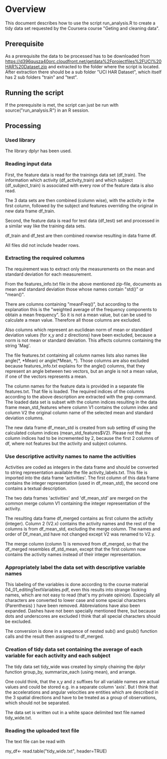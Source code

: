 

# Overview

This document describes how to use the script run_analysis.R to create a tidy data set requested by
the Coursera course "Geting and cleaning data".

## Prerequisite

As a prerequisite the data to be processed has to be downloaded from 
https://d396qusza40orc.cloudfront.net/getdata%2Fprojectfiles%2FUCI%20HAR%20Dataset.zip 
and extracted to the folder where the script is located.
After extraction there should be a sub folder "UCI HAR Dataset", which itself has 2 sub folders "train" and "test".

## Running the script

If the prerequisite is met, the script can just be run with source("run_analysis.R") in an R session.


## Processing

### Used library

The library dplyr has been used.

### Reading input data

First, the feature data is read for the trainings data set (df\_train). The information which activity (df\_activity\_train) and which subject (df\_subject\_train) is associated with every row of the feature data is also read.

The 3 data sets are then combined (column wise), with the activity in the first column, followed by the subject and features overriding the original in new data frame df\_train.

Second, the feature data is read for test data (df\_test) set and processed in a similar way like the training data sets.

df\_train and df\_test are then combined rowwise resulting in data frame df.

All files did not include header rows.

### Extracting the required columns

The requirement was to extract only the measurements on the mean and standard deviation for each measurement.

From the features_info.txt file in the above mentioned zip-file, documents as mean and standard deviation those whose names contain "std()" or "mean()". 

There are columns containing "meanFreq()", but according to the explanation this is the "weighted average of the frequency components to obtain a mean frequency". So it is not a mean value, but can be used to calculate a mean value. Therefore all those columns are excluded.

Also columns which represent an euclidean norm of mean or standdard deviation values (for x,y and z directions) have been excluded, because a norm is not mean or standard deviation. This affects columns containing the string 'Mag'.

The file features.txt containing all column names lists also names like angle(\*, \*Mean) or angle(\*Mean, \*). Those columns are also excluded because features_info.txt explains for the angle() columns, that they represent an angle between two vectors, but an angle is not a mean value, if one of the vectors represents a mean.

The column names for the feature data is provided in a separate file features.txt. That file is loaded. The required indices of the columns according to the above description are extracted with the grep command.
The loaded data set is subset with the column indices resulting in the data frame mean\_std\_features where column V1 contains the column index and column V2 the original column name of the selected mean and standard deviation columns.

The new data frame df\_mean\_std is created from sub setting df using the calculated column indices (mean\_std\_features$V2). Please not that the column indices had to be incremented by 2, because the first 2 columns of df, where not features but the activity and subject columns.

### Use descriptive activity names to name the activities

Activities are coded as integers in the data frame and should be converted to string representation available the file activity\_labels.txt. This file is imported into the data frame 'activities'. The first column of this data frame contains the integer representation (used in df\_mean\_std), the second one contains a textual description.

The two data frames 'activities' and 'df\_mean\_std' are merged on the common merge column V1 containing the integer representation of the activity.

The resulting data frame df\_merged contains as first column the activity (integer).  Column 2 (V2.x) contains the activity names and the rest of the columns is from df\_mean\_std, excluding the merge column. The names and order of 
Df\_mean\_std have not changed except V2 was renamed to V2.y.

The merge column (column 1) is removed from df\_merged, so that the df\_merged resembles df\_std_mean, except that the first column now contains the activity names instead of their integer representation.

### Appropriately label the data set with descriptive variable names

This labeling of the variables is done according to the course material 04\_01\_editingTextVariables.pdf, even this results into strange looking names, which are not easy to read (that's my private opinion).
Especially all characters are converted to lower case and some special characters (Parenthesis) ) have been removed. Abbreviations have also been expanded. Dashes have not been specially mentioned there, but because dots and underscores are excluded I think that all special characters should be excluded.

The conversion is done in a sequence of nested sub() and gsub() function calls and the result then assigned to df\_merged.

### Creation of tidy data set containing the average of each variable for each activity and each subject

The tidy data set tidy\_wide was created by simply chaining the dplyr function group\_by, summarize_each (using mean), and arrange.

One could think, that the x,y and z suffixes for all variable names are actual values and could be stored e.g. in a separate column 'axis'. But I think that the accelerations and angular velocities are entities which are described in the 3 spatial directions and have to be treated as a group of observations, which should not be separated.

The data set is written out in a white space delimited text file named tidy\_wide.txt.

### Reading the uploaded text file

The text file can be read with

my\_df<- read.table("tidy\_wide.txt", header=TRUE)